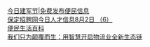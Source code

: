   
[今日建军节|免费发布便民信息](http://www.dianyue.me/archives/406/prkc4pvsuzxkjbfz/)  
[保定招聘网今日人才信息8月2日 （6）](http://www.dianyue.me/archives/097/jcywk7m2t28sk22h/)  
[便民生活百科](http://www.dianyue.me/archives/690/7tylayl9odwvjaek/)  
[我们只为颠覆而生：用智慧开启物流业全新生态链](http://www.dianyue.me/archives/425/o7x4jo1q8pe4if64/)